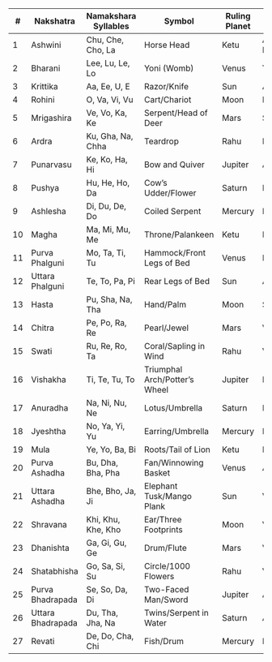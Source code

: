 | #  | Nakshatra          | Namakshara Syllables | Symbol                     | Ruling Planet | Deity                |
|----|--------------------|----------------------|----------------------------|---------------|----------------------|
| 1  | Ashwini            | Chu, Che, Cho, La    | Horse Head                 | Ketu          | Ashwini Kumaras      |
| 2  | Bharani            | Lee, Lu, Le, Lo      | Yoni (Womb)                | Venus         | Yama                 |
| 3  | Krittika           | Aa, Ee, U, E         | Razor/Knife                | Sun           | Agni                 |
| 4  | Rohini             | O, Va, Vi, Vu        | Cart/Chariot               | Moon          | Brahma               |
| 5  | Mrigashira         | Ve, Vo, Ka, Ke       | Serpent/Head of Deer       | Mars          | Soma                 |
| 6  | Ardra              | Ku, Gha, Na, Chha    | Teardrop                   | Rahu          | Rudra                |
| 7  | Punarvasu          | Ke, Ko, Ha, Hi       | Bow and Quiver             | Jupiter       | Aditi                |
| 8  | Pushya             | Hu, He, Ho, Da       | Cow’s Udder/Flower         | Saturn        | Brihaspati           |
| 9  | Ashlesha           | Di, Du, De, Do       | Coiled Serpent             | Mercury       | Nagas                |
| 10 | Magha              | Ma, Mi, Mu, Me       | Throne/Palankeen           | Ketu          | Pitris               |
| 11 | Purva Phalguni     | Mo, Ta, Ti, Tu       | Hammock/Front Legs of Bed  | Venus         | Bhaga                |
| 12 | Uttara Phalguni    | Te, To, Pa, Pi       | Rear Legs of Bed           | Sun           | Aryaman              |
| 13 | Hasta              | Pu, Sha, Na, Tha     | Hand/Palm                  | Moon          | Savitar              |
| 14 | Chitra             | Pe, Po, Ra, Re       | Pearl/Jewel                | Mars          | Vishvakarma          |
| 15 | Swati              | Ru, Re, Ro, Ta       | Coral/Sapling in Wind      | Rahu          | Vayu                 |
| 16 | Vishakha           | Ti, Te, Tu, To       | Triumphal Arch/Potter’s Wheel | Jupiter    | Indra-Agni           |
| 17 | Anuradha           | Na, Ni, Nu, Ne       | Lotus/Umbrella             | Saturn        | Mitra                |
| 18 | Jyeshtha           | No, Ya, Yi, Yu       | Earring/Umbrella           | Mercury       | Indra                |
| 19 | Mula               | Ye, Yo, Ba, Bi       | Roots/Tail of Lion         | Ketu          | Nirriti              |
| 20 | Purva Ashadha      | Bu, Dha, Bha, Pha    | Fan/Winnowing Basket       | Venus         | Apah                 |
| 21 | Uttara Ashadha     | Bhe, Bho, Ja, Ji     | Elephant Tusk/Mango Plank  | Sun           | Vishvadevas          |
| 22 | Shravana           | Khi, Khu, Khe, Kho   | Ear/Three Footprints       | Moon          | Vishnu               |
| 23 | Dhanishta          | Ga, Gi, Gu, Ge       | Drum/Flute                 | Mars          | Vasus                |
| 24 | Shatabhisha        | Go, Sa, Si, Su       | Circle/1000 Flowers        | Rahu          | Varuna               |
| 25 | Purva Bhadrapada   | Se, So, Da, Di       | Two-Faced Man/Sword        | Jupiter       | Aja Ekapada          |
| 26 | Uttara Bhadrapada  | Du, Tha, Jha, Na     | Twins/Serpent in Water     | Saturn        | Ahirbudhnya          |
| 27 | Revati             | De, Do, Cha, Chi     | Fish/Drum                  | Mercury       | Pushan               |